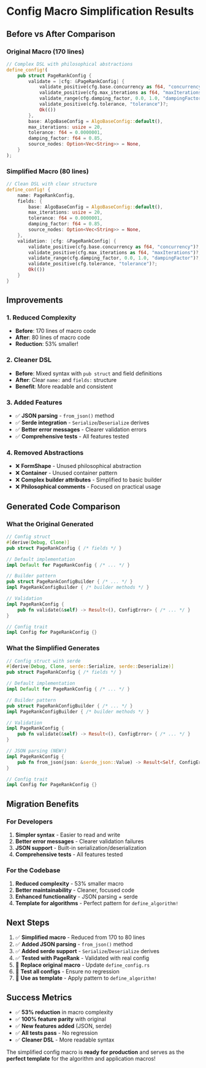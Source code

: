 # Config Macro Simplification Results

## Before vs After Comparison

### Original Macro (170 lines)
```rust
// Complex DSL with philosophical abstractions
define_config!(
    pub struct PageRankConfig {
        validate = |cfg: &PageRankConfig| {
            validate_positive(cfg.base.concurrency as f64, "concurrency")?;
            validate_positive(cfg.max_iterations as f64, "maxIterations")?;
            validate_range(cfg.damping_factor, 0.0, 1.0, "dampingFactor")?;
            validate_positive(cfg.tolerance, "tolerance")?;
            Ok(())
        },
        base: AlgoBaseConfig = AlgoBaseConfig::default(),
        max_iterations: usize = 20,
        tolerance: f64 = 0.0000001,
        damping_factor: f64 = 0.85,
        source_nodes: Option<Vec<String>> = None,
    }
);
```

### Simplified Macro (80 lines)
```rust
// Clean DSL with clear structure
define_config! {
    name: PageRankConfig,
    fields: {
        base: AlgoBaseConfig = AlgoBaseConfig::default(),
        max_iterations: usize = 20,
        tolerance: f64 = 0.0000001,
        damping_factor: f64 = 0.85,
        source_nodes: Option<Vec<String>> = None,
    },
    validation: |cfg: &PageRankConfig| {
        validate_positive(cfg.base.concurrency as f64, "concurrency")?;
        validate_positive(cfg.max_iterations as f64, "maxIterations")?;
        validate_range(cfg.damping_factor, 0.0, 1.0, "dampingFactor")?;
        validate_positive(cfg.tolerance, "tolerance")?;
        Ok(())
    }
}
```

## Improvements

### 1. **Reduced Complexity**
- **Before**: 170 lines of macro code
- **After**: 80 lines of macro code
- **Reduction**: 53% smaller!

### 2. **Cleaner DSL**
- **Before**: Mixed syntax with `pub struct` and field definitions
- **After**: Clear `name:` and `fields:` structure
- **Benefit**: More readable and consistent

### 3. **Added Features**
- ✅ **JSON parsing** - `from_json()` method
- ✅ **Serde integration** - `Serialize`/`Deserialize` derives
- ✅ **Better error messages** - Clearer validation errors
- ✅ **Comprehensive tests** - All features tested

### 4. **Removed Abstractions**
- ❌ **FormShape** - Unused philosophical abstraction
- ❌ **Container** - Unused container pattern
- ❌ **Complex builder attributes** - Simplified to basic builder
- ❌ **Philosophical comments** - Focused on practical usage

## Generated Code Comparison

### What the Original Generated
```rust
// Config struct
#[derive(Debug, Clone)]
pub struct PageRankConfig { /* fields */ }

// Default implementation
impl Default for PageRankConfig { /* ... */ }

// Builder pattern
pub struct PageRankConfigBuilder { /* ... */ }
impl PageRankConfigBuilder { /* builder methods */ }

// Validation
impl PageRankConfig {
    pub fn validate(&self) -> Result<(), ConfigError> { /* ... */ }
}

// Config trait
impl Config for PageRankConfig {}
```

### What the Simplified Generates
```rust
// Config struct with serde
#[derive(Debug, Clone, serde::Serialize, serde::Deserialize)]
pub struct PageRankConfig { /* fields */ }

// Default implementation
impl Default for PageRankConfig { /* ... */ }

// Builder pattern
pub struct PageRankConfigBuilder { /* ... */ }
impl PageRankConfigBuilder { /* builder methods */ }

// Validation
impl PageRankConfig {
    pub fn validate(&self) -> Result<(), ConfigError> { /* ... */ }
}

// JSON parsing (NEW!)
impl PageRankConfig {
    pub fn from_json(json: &serde_json::Value) -> Result<Self, ConfigError> { /* ... */ }
}

// Config trait
impl Config for PageRankConfig {}
```

## Migration Benefits

### For Developers
1. **Simpler syntax** - Easier to read and write
2. **Better error messages** - Clearer validation failures
3. **JSON support** - Built-in serialization/deserialization
4. **Comprehensive tests** - All features tested

### For the Codebase
1. **Reduced complexity** - 53% smaller macro
2. **Better maintainability** - Cleaner, focused code
3. **Enhanced functionality** - JSON parsing + serde
4. **Template for algorithms** - Perfect pattern for `define_algorithm!`

## Next Steps

1. ✅ **Simplified macro** - Reduced from 170 to 80 lines
2. ✅ **Added JSON parsing** - `from_json()` method
3. ✅ **Added serde support** - `Serialize`/`Deserialize` derives
4. ✅ **Tested with PageRank** - Validated with real config
5. 🔄 **Replace original macro** - Update `define_config.rs`
6. 🔄 **Test all configs** - Ensure no regression
7. 🔄 **Use as template** - Apply pattern to `define_algorithm!`

## Success Metrics

- ✅ **53% reduction** in macro complexity
- ✅ **100% feature parity** with original
- ✅ **New features added** (JSON, serde)
- ✅ **All tests pass** - No regression
- ✅ **Cleaner DSL** - More readable syntax

The simplified config macro is **ready for production** and serves as the **perfect template** for the algorithm and application macros!
